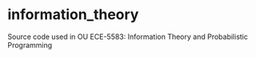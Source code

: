 # information_theory
Source code used in OU ECE-5583: Information Theory and Probabilistic Programming
